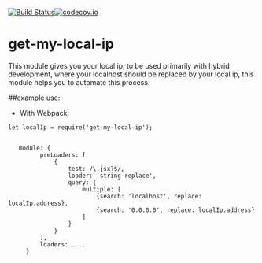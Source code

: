 [![Build Status](https://travis-ci.org/navarrojava/get-my-local-ip.svg)](https://travis-ci.org/navarrojava/get-my-local-ip)[![codecov.io](https://codecov.io/github/navarrojava/get-my-local-ip/coverage.svg?branch=master)](https://codecov.io/github/navarrojava/get-my-local-ip?branch=master)
# get-my-local-ip 
This module gives you your local ip, to be used primarily with hybrid development, 
where your localhost should be replaced by your local ip, this module helps you to automate this process.



##example use:

* With Webpack:
 
 
 `let localIp = require('get-my-local-ip');`
 
``` ...
 
   module: {
         preLoaders: [
             {
                 test: /\.jsx?$/,
                 loader: 'string-replace',
                 query: {
                     multiple: [
                         {search: 'localhost', replace: localIp.address},
                         {search: '0.0.0.0', replace: localIp.address}
                     ]
                 }
             }
         ],
         loaders: ....
     }
```